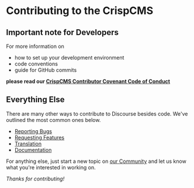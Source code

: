 # Contributing to the CrispCMS

## Important note for Developers

For more information on

- how to set up your development environment
- code conventions
- guide for GitHub commits

**please read our [CrispCMS Contributor Covenant Code of Conduct](https://tosdr.community/t/contributor-covenant-code-of-conduct/1963)**

## Everything Else

There are many other ways to contribute to Discourse besides code. We've outlined the most common ones below.

- [Reporting Bugs](https://tosdr.community/t/how-to-report-a-bug-for-the-crispcms/1964)
- [Requesting Features](https://tosdr.community/t/contributor-covenant-code-of-conduct/1963#code-standards-6)
- [Translation](https://translate.tosdr.org)
- [Documentation](https://docs.tosdr.org)

For anything else, just start a new topic on [our Community](https://tosdr.community/) and let us know what you're interested in working on.

*Thanks for contributing!*
